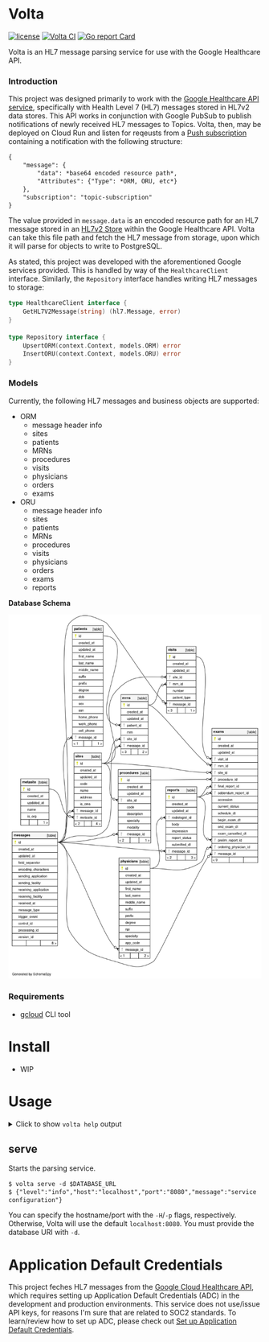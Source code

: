 # Volta

[![license](https://img.shields.io/github/license/s-hammon/volta)](https://github.com/s-hammon/volta/blob/master/LICENSE)
[![Volta CI](https://github.com/s-hammon/volta/actions/workflows/volta-ci.yaml/badge.svg)](https://github.com/s-hammon/volta/actions/workflows/volta-ci.yaml)
[![Go report
Card](https://goreportcard.com/badge/github.com/s-hammon/volta)](https://goreportcard.com/report/github.com/s-hammon/volta)

Volta is an HL7 message parsing service for use with the Google Healthcare API.

### Introduction

This project was designed primarily to work with the [Google Healthcare API service](https://cloud.google.com/healthcare-api/docs/), specifically with Health Level 7 (HL7) messages stored in HL7v2 data stores. This API works in conjunction with Google PubSub to publish notifications of newly received HL7 messages to Topics. Volta, then, may be deployed on Cloud Run and listen for reqeusts from a [Push subscription](https://cloud.google.com/pubsub/docs/push) containing a notification with the following structure:

```
{
    "message": {
        "data": *base64 encoded resource path*,
        "Attributes": {"Type": *ORM, ORU, etc*}
    },
    "subscription": "topic-subscription"
}
```

The value provided in `message.data` is an encoded resource path for an HL7 message stored in an [HL7v2 Store](https://cloud.google.com/healthcare-api/docs/how-tos/hl7v2) within the Google Healthcare API. Volta can take this file path and fetch the HL7 message from storage, upon which it will parse for objects to write to PostgreSQL.

As stated, this project was developed with the aforementioned Google services provided. This is handled by way of the `HealthcareClient` interface. Similarly, the `Repository` interface handles writing HL7 messages to storage:

```go
type HealthcareClient interface {
    GetHL7V2Message(string) (hl7.Message, error)
}

type Repository interface {
    UpsertORM(context.Context, models.ORM) error
    InsertORU(context.Context, models.ORU) error
}
```

### Models

Currently, the following HL7 messages and business objects are supported:

- ORM
  - message header info
  - sites
  - patients
  - MRNs
  - procedures
  - visits
  - physicians
  - orders
  - exams
- ORU
  - message header info
  - sites
  - patients
  - MRNs
  - procedures
  - visits
  - physicians
  - orders
  - exams
  - reports

**Database Schema**

![PostgreSQL data model schema](assets/diagrams/relationships.real.large.png)

### **Requirements**

- [gcloud](https://cloud.google.com/sdk/docs/install) CLI tool

# Install

- WIP

# Usage

<details>
<summary>Click to show <code>volta help</code> output</summary>

```
Usage:
  volta [command]

Available Commands:
  completion  Generate the autocompletion script for the specified shell
  help        Help about any command
  serve       Start the Volta service

Flags:
  -h, --help   help for volta

Use "volta [command] --help" for more information about a command.
```

</details>

## serve

Starts the parsing service.

    $ volta serve -d $DATABASE_URL
    $ {"level":"info","host":"localhost","port":"8080","message":"service configuration"}

You can specify the hostname/port with the `-H`/`-p` flags, respectively. Otherwise, Volta will use the default `localhost:8080`. You must provide the database URI with `-d`.

# Application Default Credentials

This project feches HL7 messages from the [Google Cloud Healthcare API](https://cloud.google.com/healthcare-api/docs), which requires setting up Application Default Credentials (ADC) in the development and production environments. This service does not use/issue API keys, for reasons I'm sure that are related to SOC2 standards. To learn/review how to set up ADC, please check out [Set up Application Default Credentials](https://cloud.google.com/docs/authentication/provide-credentials-adc).
